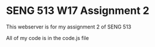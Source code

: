 # SENG 513 W17 Assignment 2
This webserver is for my assignment 2 of SENG 513

All of my code is in the code.js file
